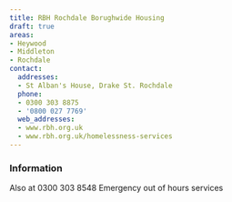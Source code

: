 ```yaml
---
title: RBH Rochdale Borughwide Housing
draft: true
areas:
- Heywood
- Middleton
- Rochdale
contact:
  addresses:
  - St Alban's House, Drake St. Rochdale
  phone:
  - 0300 303 8875
  - '0800 027 7769'
  web_addresses:
  - www.rbh.org.uk
  - www.rbh.org.uk/homelessness-services
---
```


### Information
Also at 0300 303 8548
Emergency out of hours services

